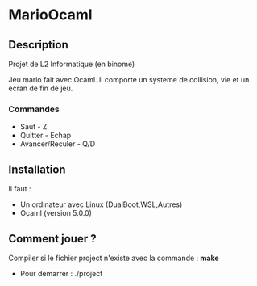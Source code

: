 # MarioOcaml

## Description
Projet de L2 Informatique (en binome)

Jeu mario fait avec Ocaml. 
Il comporte un systeme de collision, vie et un ecran de fin de jeu.

### Commandes
- Saut - Z
- Quitter - Echap
- Avancer/Reculer - Q/D

## Installation
Il faut :

- Un ordinateur avec Linux (DualBoot,WSL,Autres)
- Ocaml (version 5.0.0)

## Comment jouer ?

Compiler si le fichier project n'existe avec la commande : **make**
- Pour demarrer : ./project





